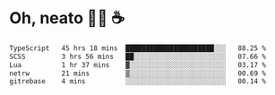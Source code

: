 # Oh, neato 🧑‍💻 ☕

<!--START_SECTION:waka-->

```txt
TypeScript   45 hrs 18 mins  ██████████████████████░░░   88.25 %
SCSS         3 hrs 56 mins   ██░░░░░░░░░░░░░░░░░░░░░░░   07.66 %
Lua          1 hr 37 mins    ▓░░░░░░░░░░░░░░░░░░░░░░░░   03.17 %
netrw        21 mins         ▒░░░░░░░░░░░░░░░░░░░░░░░░   00.69 %
gitrebase    4 mins          ░░░░░░░░░░░░░░░░░░░░░░░░░   00.14 %
```

<!--END_SECTION:waka-->
